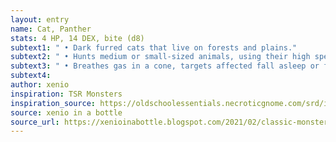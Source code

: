 ```yaml
---
layout: entry 
name: Cat, Panther
stats: 4 HP, 14 DEX, bite (d8)
subtext1: " • Dark furred cats that live on forests and plains."
subtext2: " • Hunts medium or small-sized animals, using their high speed in their favor."
subtext3: " • Breathes gas in a cone, targets affected fall asleep or flee in fear."
subtext4: 
author: xenio
inspiration: TSR Monsters
inspiration_source: https://oldschoolessentials.necroticgnome.com/srd/index.php/Monster_Descriptions
source: xenio in a bottle
source_url: https://xenioinabottle.blogspot.com/2021/02/classic-monsters-for-cairnito-part-1.html
---
```


